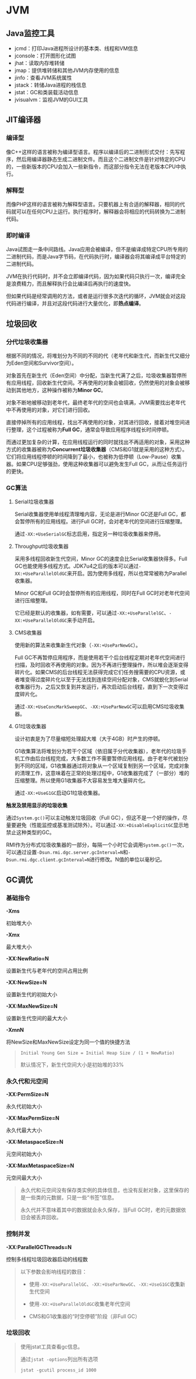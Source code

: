 # JVM

## Java监控工具

* jcmd：打印Java进程所设计的基本类、线程和VM信息
* jconsole：打开图形化试图
* jhat：读取内存堆转储
* jmap：提供堆转储和其他JVM内存使用的信息
* jinfo：查看JVM系统属性
* jstack：转储Java进程的栈信息
* jstat：GC和类装载活动信息
* jvisualvm：监视JVM的GUI工具

## JIT编译器

### 编译型

像C++这样的语言被称为编译型语言。程序以编译后的二进制形式交付：先写程序，然后用编译器静态生成二进制文件。而且这个二进制文件是针对特定的CPU的，一些新版本的CPU会加入一些新指令，而这部分指令无法在老版本CPU中执行。

### 解释型

而像PHP这样的语言被称为解释型语言。只要机器上有合适的解释器，相同的代码就可以在任何CPU上运行。执行程序时，解释器会将相应的代码转换为二进制代码。

### 即时编译

Java试图走一条中间路线。Java应用会被编译，但不是编译成特定CPU所专用的二进制代码，而是Java字节码，在代码执行时，编译器会将其编译成平台特定的二进制代码。

JVM在执行代码时，并不会立即编译代码，因为如果代码只执行一次，编译完全是浪费精力，而且解释执行会比编译后再执行的速度快。

但如果代码是经常调用的方法，或者是运行很多次迭代的循环，JVM就会对这段代码进行编译，并且对这段代码进行大量优化，即**热点编译**。

## 垃圾回收

### 分代垃圾收集器

根据不同的情况，将堆划分为不同的不同的代（老年代和新生代，而新生代又细分为Eden空间和Survivor空间）。

对象首先在新生代（Eden空间）中分配，当新生代满了之后，垃圾收集器暂停所有应用线程，回收新生代空间。不再使用的对象会被回收，仍然使用的对象会被移动到其他地方，这种操作被称为**Minor GC**。

对象不断地被移动到老年代，最终老年代的空间也会填满，JVM需要找出老年代中不再使用的对象，对它们进行回收。

直接停掉所有的应用线程，找出不再使用的对象，对其进行回收，接着对堆空间进行整理，这个过程被称为**Full GC**，通常会导致应用程序线程长时间停顿。

而通过更加复杂的计算，在应用线程运行的同时就找出不再适用的对象，采用这种方式的收集器被称为**Concurrent垃圾收集器**（CMS和G1就是采用的这种方式）。它们将应用线程停顿的时间降到了最小，也被称为低停顿（Low-Pause）收集器。如果CPU足够强劲，使用这种收集器可以避免发生Full GC，从而让任务运行的更快。

### GC算法

1. Serial垃圾收集器
   
   Serial收集器使用单线程清理堆内容，无论是进行Minor GC还是Full GC，都会暂停所有的应用线程。进行Full GC时，会对老年代的空间进行压缩整理。
   
   通过`-XX:+UseSerialGC`标志启用，指定另一种垃圾收集器来停用。

2. Throughput垃圾收集器
   
   采用多线程回收新生代空间，Minor GC的速度会比Serial收集器快得多。Full GC也能使用多线程方式。JDK7u4之后的版本可以通过`-XX:+UseParallelOldGC`来开启。因为使用多线程，所以也常常被称为Parallel收集器。
   
   Minor GC和Full GC时会暂停所有的应用线程，同时在Full GC时对老年代空间进行压缩整理。
   
   它已经是默认的收集器，如有需要，可以通过`-XX:+UseParallelGC`、`-XX:+UseParallelOldGC`来手动开启。

3. CMS收集器
   
   使用新的算法来收集新生代对象（`-XX:+UseParNewGC`）。
   
   Full GC不再暂停应用程序，而是使用若干个后台线程定期对老年代空间进行扫描，及时回收不再使用的对象。因为不再进行整理操作，所以堆会逐渐变得碎片化。如果CMS的后台线程无法获得完成它们任务搜需要的CPU资源，或者堆变得过度碎片化以至于无法找到连续空间分配对象，CMS就蜕化到Serial收集器行为，之后又恢复到并发运行，再次启动后台线程，直到下一次变得过度碎片化。
   
   通过`-XX:+UseConcMarkSweepGC`、`-XX:+UseParNewGC`可以启用CMS垃圾收集器。

4. G1垃圾收集器
   
   设计初衷是为了尽量缩短处理超大堆（大于4GB）时产生的停顿。
   
   G1收集算法将堆划分为若干个区域（依旧属于分代收集器），老年代的垃圾手机工作由后台线程完成，大多数工作不需要暂停应用线程。由于老年代被划分到不同的区域，G1收集器通过将对象从一个区域复制到另一个区域，完成对象的清理工作，这意味着在正常的处理过程中，G1收集器完成了（一部分）堆的压缩整理。所以使用G1收集器不大容易发生堆大量碎片化。
   
   通过`-XX:+UseG1GC`启动G1垃圾收集器。

**触发及禁用显示的垃圾收集**

通过`System.gc()`可以主动触发垃圾回收（Full GC），但这不是一个好的操作，尽量要避免（性能监控或基准测试除外）。可以通过`-XX:+DisableExplicitGC`显示地禁止这种类型的GC。

RMI作为分布式垃圾收集器的一部分，每隔一个小时它会调用`System.gc()`一次，可以通过设置`-Dsun.rmi.dgc.server.gcInterval=N`和`-Dsun.rmi.dgc.client.gcInterval=N`进行修改。N值的单位以毫秒记。

## GC调优

### 基础指令

**-Xms**

初始堆大小

**-Xmx**

最大堆大小

**-XX:NewRatio=N**

设置新生代与老年代的空间占用比例

**-XX:NewSize=N**

设置新生代的初始大小

**-XX:MaxNewSize=N**

设置新生代空间的最大大小

**-XmnN**

将NewSize和MaxNewSize设定为同一个值的快捷方法

> `Initial Young Gen Size = Initial Heap Size / (1 + NewRatio)`
> 
> 默认情况下，新生代空间大小是初始堆的33%

### 永久代和元空间

**-XX:PermSize=N**

永久代初始大小

**-XX:MaxPermSize=N**

永久代最大大小

**-XX:MetaspaceSize=N**

元空间初始大小

**-XX:MaxMetaspaceSize=N**

元空间最大大小

> 永久代和元空间没有保存类实例的具体信息，也没有反射对象，这里保存的是一些类的元数据，只是一些“书签”信息。
> 
> 永久代并不意味着其中的数据就会永久保存，当Full GC时，老的元数据依旧会被丢弃回收。

### 控制并发

**-XX:ParallelGCThreads=N**

控制多线程垃圾回收器启动的线程数

> 以下参数会影响线程的数目：
> 
> * 使用`-XX:+UseParallelGC`、`-XX:+UseParNewGC`、`-XX:+UseG1GC`收集新生代空间
> 
> * 使用`-XX:+UseParallelOldGC`收集老年代空间
> 
> * CMS和G1收集器的“时空停顿”阶段（非Full GC）

### 垃圾回收

> 使用jstat工具查看gc信息。
> 
> 通过`jstat -options`列出所有选项
> 
> `jstat -gcutil process_id 1000`
> 
> 